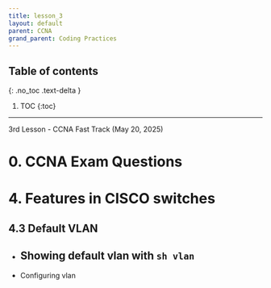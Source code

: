 ```yaml
---
title: lesson_3
layout: default
parent: CCNA
grand_parent: Coding Practices
---
```

## Table of contents
{: .no_toc .text-delta }

1. TOC
{:toc}

---
3rd Lesson - CCNA Fast Track (May 20, 2025)

# 0. CCNA Exam Questions

# 4. Features in CISCO switches
## 4.3 Default VLAN

- Showing default vlan with `sh vlan`
    - 
- Configuring vlan
